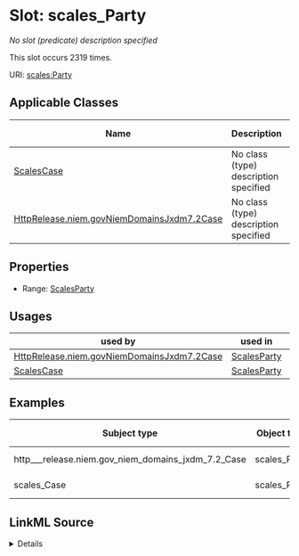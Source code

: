 

# Slot: scales_Party


_No slot (predicate) description specified_






This slot occurs 2319 times.


URI: [scales:Party](http://schemas.scales-okn.org/rdf/scales#Party)



<!-- no inheritance hierarchy -->





## Applicable Classes

| Name | Description | Modifies Slot |
| --- | --- | --- |
| [ScalesCase](../classes/ScalesCase.md) | No class (type) description specified |  yes  |
| [HttpRelease.niem.govNiemDomainsJxdm7.2Case](../classes/HttpRelease.niem.govNiemDomainsJxdm7.2Case.md) | No class (type) description specified |  yes  |







## Properties

* Range: [ScalesParty](../classes/ScalesParty.md)

## Usages

| used by | used in | type | used |
| ---  | --- | --- | --- |
| [HttpRelease.niem.govNiemDomainsJxdm7.2Case](../classes/HttpRelease.niem.govNiemDomainsJxdm7.2Case.md) | [ScalesParty](../classes/ScalesParty.md) | range | [ScalesParty](../classes/ScalesParty.md) |
| [ScalesCase](../classes/ScalesCase.md) | [ScalesParty](../classes/ScalesParty.md) | range | [ScalesParty](../classes/ScalesParty.md) |







## Examples

| Subject type | Object type | Example subject | Example object | Occurrences |
| --- | --- | --- | --- | --- |
| http___release.niem.gov_niem_domains_jxdm_7.2_Case | scales_Party | scales:/CaseCivil | scales:/Agent/casd;;3:16-cv-01645_a3 | 2319 |
| scales_Case | scales_Party | scales:/CaseCivil | scales:/Agent/casd;;3:16-cv-01645_a3 | 2319 |




## LinkML Source

<details>

```yaml
name: scales_Party
annotations:
  count:
    tag: count
    value: 2319
description: No slot (predicate) description specified
examples:
- object:
    example_object: scales:/Agent/casd;;3:16-cv-01645_a3
    example_object_type: scales_Party
    example_predicate: scales:Party
    example_subject: scales:/CaseCivil
    example_subject_type: http___release.niem.gov_niem_domains_jxdm_7.2_Case
- object:
    example_object: scales:/Agent/casd;;3:16-cv-01645_a3
    example_object_type: scales_Party
    example_predicate: scales:Party
    example_subject: scales:/CaseCivil
    example_subject_type: scales_Case
from_schema: scales-kg
rank: 1000
slot_uri: scales:Party
alias: scales_Party
domain_of:
- http___release.niem.gov_niem_domains_jxdm_7.2_Case
- scales_Case
range: scales_Party

```
</details>